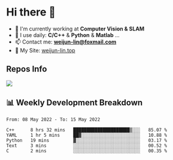# Hi there 👋

<!--
**Weijun-Lin/Weijun-Lin** is a ✨ _special_ ✨ repository because its `README.md` (this file) appears on your GitHub profile.

Here are some ideas to get you started:

- 🔭 I’m currently working on ...
- 🌱 I’m currently learning ...
- 👯 I’m looking to collaborate on ...
- 🤔 I’m looking for help with ...
- 💬 Ask me about ...
- 📫 How to reach me: ...
- 😄 Pronouns: ...
- ⚡ Fun fact: ...
-->

- 🏢 I'm currently working at **Computer Vision & SLAM**
- 🚀 I use daily: **C/C++** & **Python** & **Matlab** ...
- 📫 Contact me: **weijun-lin@foxmail.com**
- 🔗 My Site: [weijun-lin.top](https://weijun-lin.top/p)

  

## Repos Info
![](https://github-readme-stats.vercel.app/api?username=Weijun-Lin&theme=cobalt)

## 📊 Weekly Development Breakdown

<!--START_SECTION:waka-->

```text
From: 08 May 2022 - To: 15 May 2022

C++      8 hrs 32 mins   █████████████████████▒░░░   85.07 %
YAML     1 hr 5 mins     ██▓░░░░░░░░░░░░░░░░░░░░░░   10.88 %
Python   19 mins         ▓░░░░░░░░░░░░░░░░░░░░░░░░   03.17 %
Text     3 mins          ░░░░░░░░░░░░░░░░░░░░░░░░░   00.52 %
C        2 mins          ░░░░░░░░░░░░░░░░░░░░░░░░░   00.35 %
```

<!--END_SECTION:waka-->
